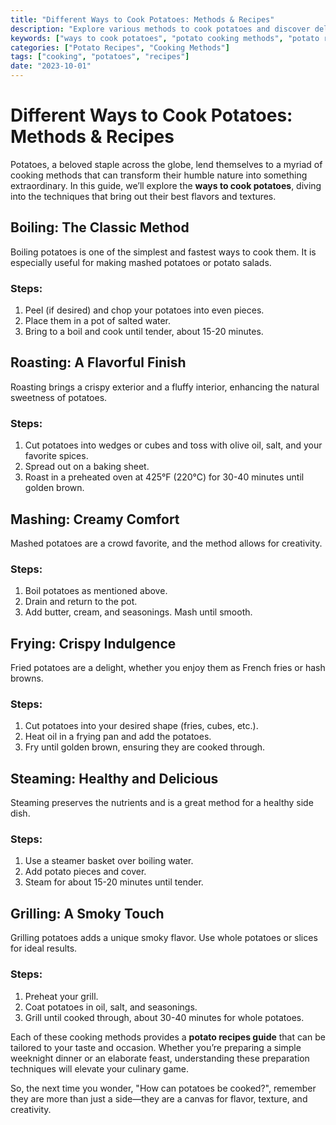 ```yaml
---
title: "Different Ways to Cook Potatoes: Methods & Recipes"
description: "Explore various methods to cook potatoes and discover delicious recipes for each technique."
keywords: ["ways to cook potatoes", "potato cooking methods", "potato recipes guide", "potato preparation techniques"]
categories: ["Potato Recipes", "Cooking Methods"]
tags: ["cooking", "potatoes", "recipes"]
date: "2023-10-01"
---
```


# Different Ways to Cook Potatoes: Methods & Recipes

Potatoes, a beloved staple across the globe, lend themselves to a myriad of cooking methods that can transform their humble nature into something extraordinary. In this guide, we’ll explore the **ways to cook potatoes**, diving into the techniques that bring out their best flavors and textures.

## Boiling: The Classic Method

Boiling potatoes is one of the simplest and fastest ways to cook them. It is especially useful for making mashed potatoes or potato salads.

### Steps:
1. Peel (if desired) and chop your potatoes into even pieces.
2. Place them in a pot of salted water.
3. Bring to a boil and cook until tender, about 15-20 minutes.

## Roasting: A Flavorful Finish

Roasting brings a crispy exterior and a fluffy interior, enhancing the natural sweetness of potatoes. 

### Steps:
1. Cut potatoes into wedges or cubes and toss with olive oil, salt, and your favorite spices.
2. Spread out on a baking sheet.
3. Roast in a preheated oven at 425°F (220°C) for 30-40 minutes until golden brown.

## Mashing: Creamy Comfort

Mashed potatoes are a crowd favorite, and the method allows for creativity.

### Steps:
1. Boil potatoes as mentioned above.
2. Drain and return to the pot.
3. Add butter, cream, and seasonings. Mash until smooth.

## Frying: Crispy Indulgence

Fried potatoes are a delight, whether you enjoy them as French fries or hash browns.

### Steps:
1. Cut potatoes into your desired shape (fries, cubes, etc.).
2. Heat oil in a frying pan and add the potatoes.
3. Fry until golden brown, ensuring they are cooked through.

## Steaming: Healthy and Delicious

Steaming preserves the nutrients and is a great method for a healthy side dish.

### Steps:
1. Use a steamer basket over boiling water.
2. Add potato pieces and cover.
3. Steam for about 15-20 minutes until tender.

## Grilling: A Smoky Touch

Grilling potatoes adds a unique smoky flavor. Use whole potatoes or slices for ideal results.

### Steps:
1. Preheat your grill.
2. Coat potatoes in oil, salt, and seasonings.
3. Grill until cooked through, about 30-40 minutes for whole potatoes.

Each of these cooking methods provides a **potato recipes guide** that can be tailored to your taste and occasion. Whether you’re preparing a simple weeknight dinner or an elaborate feast, understanding these preparation techniques will elevate your culinary game.

So, the next time you wonder, "How can potatoes be cooked?", remember they are more than just a side—they are a canvas for flavor, texture, and creativity.